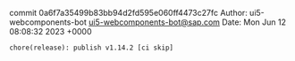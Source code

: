 commit 0a6f7a35499b83bb94d2fd595e060ff4473c27fc
Author: ui5-webcomponents-bot <ui5-webcomponents-bot@sap.com>
Date:   Mon Jun 12 08:08:32 2023 +0000

    chore(release): publish v1.14.2 [ci skip]
